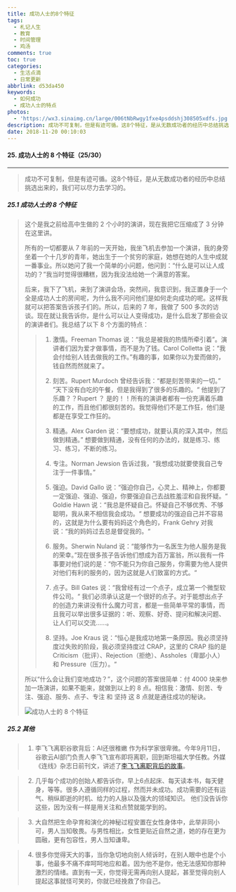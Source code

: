 ```yaml
---
title: 成功人士的8个特征
tags:
  - 札记人生
  - 教育
  - 时间管理
  - 鸡汤
comments: true
toc: true
categories:
  - 生活点滴
  - 日常更新
abbrlink: d53da450
keywords:
  - 如何成功
  - 成功人士的特点
photos:
  - 'https://wx3.sinaimg.cn/large/006tNbRwgy1fxe4psddshj308505xdfs.jpg'
description: 成功不可复制，但是有迹可循。这8个特征，是从无数成功者的经历中总结挑选出来的，我们可以尽力去学习的。
date: 2018-11-20 00:10:03
---
```

<script type="text/javascript" src="/js/src/bai.js"></script>

#### 25. 成功人士的 8 个特征（25/30）
---
> 成功不可复制，但是有迹可循。这8个特征，是从无数成功者的经历中总结挑选出来的，我们可以尽力去学习的。

##### 25.1 成功人士的 8 个特征
> 这个是我之前给高中生做的 2 个小时的演讲，现在我把它压缩成了 3 分钟在这里讲。
>
> 所有的一切都要从 7 年前的一天开始，我坐飞机去参加一个演讲，我的身旁坐着一个十几岁的青年，她出生于一个贫穷的家庭，她想在她的人生中成就一番事业。所以她问了我一个简单的小问题，他问到：“什么是可以让人成功的？”我当时觉得很糟糕，因为我没法给她一个满意的答案。
>
> 后来，我下了飞机，来到了演讲会场，突然间，我意识到，我正置身于一个全是成功人士的房间呢，为什么我不问问他们是如何走向成功的呢。这样我就可以把答案告诉孩子们的。所以，后来的 7 年，我做了 500 多次的访谈。现在就让我告诉你，是什么可以让人变得成功，是什么启发了那些会议的演讲者们。我总结了以下 8 个方面的特点：
>
>> 1. 激情。Freeman Thomas 说：“我总是被我的热情所牵引着”。演讲者们因为爱才做事情，而不是为了钱。Carol Colletta 说：“我会付给别人钱去做我的工作。”有趣的事，如果你以为爱而做的，钱自然而然就来了。
>>
>> 2. 刻苦。Rupert Murdoch 曾经告诉我：“都是刻苦带来的一切。” ”天下没有白吃的午餐，但是我得到了很多的乐趣的。“ 他提到了乐趣？？Rupert ？ 是的！！所有的演讲者都有一份充满着乐趣的工作，而且他们都很刻苦的。我觉得他们不是工作狂，他们是都是在享受工作狂的。
>>
>> 3. 精通。Alex Garden 说：“要想成功，就要认真的深入其中，然后做到精通。” 想要做到精通，没有任何的办法的，就是练习、练习、练习，不断的练习。
>>
>> 4. 专注。Norman Jewsion 告诉过我，“我想成功就要使我自己专注于一件事情。”
>>
>> 5. 强迫。David Gallo 说：“强迫你自己，心灵上、精神上，你都要一定强迫、强迫、强迫，你要强迫自己去战胜羞涩和自我怀疑。“ Goldie Hawn 说：“我总是怀疑自己。怀疑自己不够优秀、不够聪明，我从来不相信我会成功。“ 想要成功的强迫自己并不容易的，这就是为什么要有妈妈这个角色的，Frank Gehry 对我说：“我的妈妈过去总是督促我的。“
>>
>> 6. 服务。Sherwin Nuland 说：“能够作为一名医生为他人服务是我的荣幸。”现在很多孩子告诉他们想成为百万富翁，所以我有一件事要对他们说的是：“你不能只为你自己服务，你需要为他人提供对他们有利的服务的，因为这就是人们致富的方式。“
>>
>> 7. 点子。Bill Gates 说：“我曾经有过一个点子，成立第一个微型软件公司。“ 我们必须承认这是一个很好的点子。对于能想出点子的创造力来讲没有什么魔力可言，都是一些简单平常的事情，而且我可以举出很多证据的：听、观察、好奇、提问和解决问题、让人们可以交流……。
>>
>> 4. 坚持。Joe Kraus 说：“恒心是我成功地第一条原因。我必须坚持度过失败的阶段，我必须坚持度过 CRAP，这里的 CRAP 指的是 Criticism（批评）、Rejection（拒绝）、Assholes（卑鄙小人）和 Pressure（压力）。“
>
> 所以“什么会让我们变地成功？”，这个问题的答案很简单：付 4000 块来参加一场演讲，如果不能来，就做到以上的 8 点。相信我：激情、刻苦、专注、强迫、服务、点子、专注 和 坚持 这 8 点就是通往成功的秘诀。
>
> ![成功人士的 8 个特征](https://wx3.sinaimg.cn/large/006tNbRwgy1fxe4olpzz9j30r60jr751.jpg)

##### 25.2 其他
> 1. 李飞飞离职谷歌背后：AI还很稚嫩 作为科学家很卑微。今年9月11日，谷歌云AI部门负责人李飞飞宣布即将离职，回到斯坦福大学任教。外媒《连线》杂志日前刊文，讲述了[李飞飞离职背后的故事](https://finance.sina.com.cn/chanjing/gsnews/2018-11-19/doc-ihmutuec1639053.shtml)。

> 2. 几乎每个成功的创始人都告诉你，早上6点起床、每天读本书，每天健身，等等。很多人遵循同样的过程，然而并未成功。成功需要的还有运气、稍纵即逝的时机、给力的人脉以及强大的领域知识。 他们没告诉你这些，因为没有一样是用关注和点赞就能学到的。

> 3. 大自然把生命孕育和演化的神秘过程安置在女性身体中，此举非同小可，男人当知敬畏。与男性相比，女性更贴近自然之道，她的存在更为圆融，更有包容性，男人当知谦卑。

> 4. 很多你觉得天大的事，当你急切地向别人倾诉时，在别人眼中也是个小事，他最多不痛不痒呵呵地应和着。因为他不是你，他无法感知你那种激烈的情绪。直到有一天，你觉得无需再向别人提起，甚至觉得向别人提起这事就怪可笑的，你就已经挽救了你自己。
